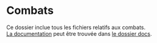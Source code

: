 # Combats
Ce dossier inclue tous les fichiers relatifs aux combats.  
[La documentation](../../docs/combats.md) peut être trouvée dans [le dossier docs](../../docs/).
